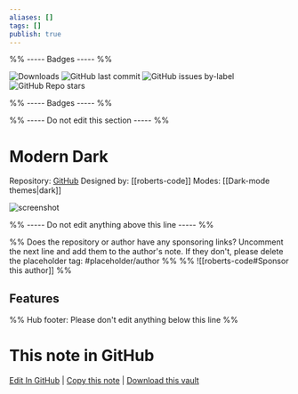 ```yaml
---
aliases: []
tags: []
publish: true
---
```


%% ----- Badges ----- %%

![Downloads](https://img.shields.io/badge/downloads-2356-573E7A?style=for-the-badge&logo=)
![GitHub last commit](https://img.shields.io/github/last-commit/roberts-code/obsidian-theme-modern-dark?color=573E7A&label=last%20update&logo=github&style=for-the-badge)
![GitHub issues by-label](https://img.shields.io/github/issues/roberts-code/obsidian-theme-modern-dark/help%20wanted?color=573E7A&logo=github&style=for-the-badge)
![GitHub Repo stars](https://img.shields.io/github/stars/roberts-code/obsidian-theme-modern-dark?color=573E7A&logo=github&style=for-the-badge)

%% ----- Badges ----- %%

%% ----- Do not edit this section ----- %%

# Modern Dark

Repository: [GitHub](https://github.com/roberts-code/obsidian-theme-modern-dark)
Designed by: [[roberts-code]]
Modes: [[Dark-mode themes|dark]]

![screenshot](https://github.com/roberts-code/obsidian-theme-modern-dark/raw/main/screenshot.png)

%% ----- Do not edit anything above this line ----- %%

%% Does the repository or author have any sponsoring links? Uncomment the next line and add them to the author's note. If they don't, please delete the placeholder tag: #placeholder/author %%
%% ![[roberts-code#Sponsor this author]] %%

## Features

%% Hub footer: Please don't edit anything below this line %%

# This note in GitHub

<span class="git-footer">[Edit In GitHub](https://github.dev/obsidian-community/obsidian-hub/blob/main/02%20-%20Community%20Expansions/02.05%20All%20Community%20Expansions/Themes/Modern%20Dark.md "git-hub-edit-note") | [Copy this note](https://raw.githubusercontent.com/obsidian-community/obsidian-hub/main/02%20-%20Community%20Expansions/02.05%20All%20Community%20Expansions/Themes/Modern%20Dark.md "git-hub-copy-note") | [Download this vault](https://github.com/obsidian-community/obsidian-hub/archive/refs/heads/main.zip "git-hub-download-vault") </span>

